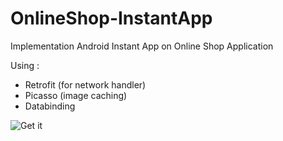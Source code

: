 # OnlineShop-InstantApp
Implementation Android Instant App on Online Shop Application

Using :
- Retrofit (for network handler)
- Picasso (image caching)
- Databinding


![Get it](https://play.google.com/intl/en_us/badges/images/generic/en_badge_web_generic.png)
